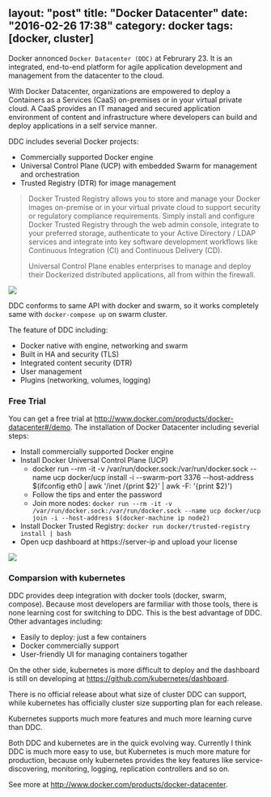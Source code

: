 layout: "post"
title: "Docker Datacenter"
date: "2016-02-26 17:38"
category: docker
tags: [docker, cluster]
---

Docker annonced `Docker Datacenter (DDC)` at Februrary 23. It is an integrated, end-to-end platform for agile application development and management from the datacenter to the cloud.

With Docker Datacenter, organizations are empowered to deploy a Containers as a Services (CaaS) on-premises or in your virtual private cloud. A CaaS provides an IT managed and secured application environment of content and infrastructure where developers can build and deploy applications in a self service manner.

DDC includes severial Docker projects:

* Commercially supported Docker engine
* Universal Control Plane (UCP) with embedded Swarm for management and orchestration
* Trusted Registry (DTR) for image management

> Docker Trusted Registry allows you to store and manage your Docker images on-premise or in your virtual private cloud to support security or regulatory compliance requirements. Simply install and configure Docker Trusted Registry through the web admin console, integrate to your preferred storage, authenticate to your Active Directory / LDAP services and integrate into key software development workflows like Continuous Integration (CI) and Continuous Delivery (CD).
>
> Universal Control Plane enables enterprises to manage and deploy their Dockerized distributed applications, all from within the firewall.

![](/images/docker_platform.png)

DDC conforms to same API with docker and swarm, so it works completely same with `docker-compose up` on swarm cluster.

The feature of DDC including:

- Docker native with engine, networking and swarm
- Built in HA and security (TLS)
- Integrated content security (DTR)
- User management
- Plugins (networking, volumes, logging)

### Free Trial

You can get a free trial at <http://www.docker.com/products/docker-datacenter#/demo>. The installation of Docker Datacenter including severial steps:

- Install commercially supported Docker engine
- Install Docker Universal Control Plane (UCP)
    - docker run --rm -it -v /var/run/docker.sock:/var/run/docker.sock --name ucp docker/ucp install -i --swarm-port 3376 --host-address $(ifconfig eth0 | awk '/inet /{print $2}' | awk -F: '{print $2}')
    - Follow the tips and enter the password
    - Join more nodes: `docker run --rm -it -v /var/run/docker.sock:/var/run/docker.sock --name ucp docker/ucp join -i --host-address $(docker-machine ip node2)`
- Install Docker Trusted Registry: `docker run docker/trusted-registry install | bash`
- Open ucp dashboard at https://server-ip and upload your license


![](/images/ucp.png)

### Comparsion with kubernetes

DDC provides deep integration with docker tools (docker, swarm, compose). Because most developers are farmiliar with those tools, there is none learning cost for switching to DDC. This is the best advantage of DDC. Other advantages including:

- Easily to deploy: just a few containers
- Docker commercially support
- User-friendly UI for managing containers togather

On the other side, kubernetes is more difficult to deploy and the dashboard is still on developing at https://github.com/kubernetes/dashboard.

There is no official release about what size of cluster DDC can support, while kubernetes has officially cluster size supporting plan for each release.

Kubernetes supports much more features and much more learning curve than DDC.

Both DDC and kubernetes are in the quick evolving way. Currently I think DDC is much more easy to use, but Kubernetes is much more mature for production, because only kubernetes provides the key features like service-discovering, monitoring, logging, replication controllers and so on.

See more at http://www.docker.com/products/docker-datacenter.
